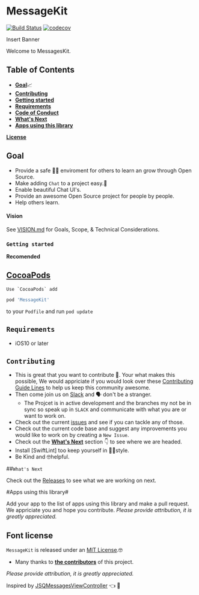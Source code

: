 # MessageKit

[![Build Status](https://travis-ci.org/MessageKit/MessageKit.svg)](https://travis-ci.org/MessageKit/MessageKit) [![codecov](https://codecov.io/gh/MessageKit/MessageKit/branch/master/graph/badge.svg)](https://codecov.io/gh/MessageKit/MessageKit)


<!---->Insert Banner

Welcome to MessagesKit. 

## Table of Contents

* [**Goal**](#Goal)📈
* [**Contributing**](#Contributing)
* [**Getting started**](#Getting-started)
* [**Requirements**](#Requirements)
* [**Code of Conduct**](#Code-of-Conduct)
* [**What's Next**](#What's-Next)
* [**Apps using this library**](#Apps-using-this-library)

[**License**](#font-license)


## Goal

- Provide a safe 👩‍🚒 enviroment for others to learn an grow through Open Source.
- Make adding `Chat` to a project easy.💬
- Enable beautiful Chat UI's.
- Provide an awesome Open Source project for people by people.
- Help others learn.

#### Vision
See [VISION.md](https://github.com/MessageKit/MessageKit/blob/master/VISION.md) for Goals, Scope, & Technical Considerations.

### `Getting started`
**Recomended**
## [CocoaPods](https://cocoapods.org/)
    Use `CocoaPods` add
````ruby
pod 'MessageKit'
````
to your `Podfile` and run `pod update`


## `Requirements`

* iOS10 or later

## `Contributing`

- This is great that you want to contribute 💯. Your what makes this possible, We would appriciate if you would look over these [Contributing Guide Lines](https://cocoapods.org/) to help us keep this community awesome.
- Then come join us on [Slack](https://join.slack.com/t/messagekit/shared_invite/MjI0NDkxNjgwMzA3LTE1MDIzMTU0MjUtMzJhZDZlNTkxMA) and 🗣 don't be a stranger. 
    - The Projcet is in active development and the branches my not be in sync so speak up in `SLACK` and communicate with what you are or want to work on. 
- Check out the current [issues](https://github.com/MessageKit/MessageKit/issues) and see if you can tackle any of those. 
- Check out the current code base and suggest any improvements you would like to work on by creating a `New Issue`. 
- Check out the [**What's Next**](#What's-Next) section 👇 to see where we are headed.
- Install [SwiftLint] too keep yourself in 👨‍🎤style. 
- Be Kind and 🤓helpful.  

##`What's Next`

Check out the [Releases](https://github.com/MessageKit/MessageKit/releases) to see what we are working on next.

#Apps using this library#

Add your app to the list of apps using this library and make a pull request. We appriciate you and hope you contribute. *Please provide attribution, it is greatly appreciated.*

## Font license

`MessageKit` is released under an [MIT License][mitLink].🤓
* Many thanks to [**the contributors**](https://github.com/MessageKit/MessageKit/graphs/contributors) of this project.

[mitLink]:http://opensource.org/licenses/MIT
*Please provide attribution, it is greatly appreciated.*

Inspired by [JSQMessagesViewController](https://github.com/jessesquires/JSQMessagesViewController) 👈 💯


